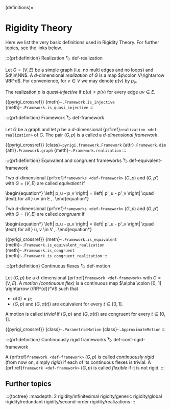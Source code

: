 (definitions)=
# Rigidity Theory


Here we list the very basic definitions used in Rigidity Theory.
For further topics, see the links below.


:::{prf:definition} Realization
:label: def-realization

Let $G=(V,E)$ be a simple graph (i.e. no multi edges and no loops) and $d\in\NN$.
A $d$-dimensional _realization_ of $G$ is a map $p\colon V\rightarrow \RR^d$.
For convenience, for $v \in V$ we may denote $p(v)$ by $p_v$.

The realization $p$ is _quasi-injective_ if $p(u)\neq p(v)$ for every edge $uv\in E$.

{{pyrigi_crossref}} {meth}`~.Framework.is_injective`
{meth}`~.Framework.is_quasi_injective`
:::


:::{prf:definition} Framework
:label: def-framework

Let $G$ be a graph and let $p$ be a $d$-dimensional {prf:ref}`realization <def-realization>` of $G$.
The pair $(G, p)$ is a called a _$d$-dimensional framework_.

{{pyrigi_crossref}} {class}`~pyrigi.framework.Framework`
{attr}`.Framework.dim`
{attr}`.Framework.graph`
{meth}`~.Framework.realization`
:::


:::{prf:definition} Equivalent and congruent frameworks
:label: def-equivalent-framework

Two $d$-dimensional {prf:ref}`frameworks <def-framework>` $(G, p)$ and $(G, p')$ with $G = (V, E)$ are called _equivalent_ if

\begin{equation*}
 \left\| p_u - p_v \right\| = \left\| p'_u - p'_v \right\|
 \quad \text{ for all } uv \in E \,.
\end{equation*}

Two $d$-dimensional {prf:ref}`frameworks <def-framework>` $(G, p)$ and $(G, p')$ with $G = (V, E)$ are called _congruent_ if

\begin{equation*}
 \left\| p_u - p_v \right\| = \left\| p'_u - p'_v \right\|
 \quad \text{ for all } u, v \in V \,.
\end{equation*}

{{pyrigi_crossref}} {meth}`~.Framework.is_equivalent`
{meth}`~.Framework.is_equivalent_realization`
{meth}`~.Framework.is_congruent`
{meth}`~.Framework.is_congruent_realization`
:::

:::{prf:definition} Continuous flexes
:label: def-motion

Let $(G, p)$ be a $d$-dimensional {prf:ref}`framework <def-framework>` with $G = (V, E)$.
A _motion (continuous flex)_ is a continuous map $\alpha \colon [0, 1] \rightarrow (\RR^{d})^V$ such that

* $\alpha(0) = p$;
* $(G, p)$ and $(G, \alpha(t))$ are equivalent for every $t \in [0,1]$.

A motion is called _trivial_ if $(G, p)$ and $(G, \alpha(t))$ are congruent for every $t \in [0,1]$.

{{pyrigi_crossref}} {class}`~.ParametricMotion`
{class}`~.ApproximateMotion`
:::


:::{prf:definition} Continuously rigid frameworks
:label: def-cont-rigid-framework

A {prf:ref}`framework <def-framework>` $(G, p)$ is called _continuously rigid_ (from now on, simply _rigid_) if each of its continuous flexes is trivial.
A {prf:ref}`framework <def-framework>` $(G, p)$ is called _flexible_ if it is not rigid.
:::



## Further topics
:::{toctree}
:maxdepth: 2
rigidity/infinitesimal
rigidity/generic
rigidity/global
rigidity/redundant
rigidity/second-order
rigidity/realizations
:::
